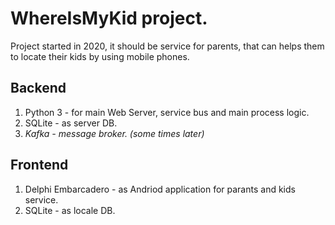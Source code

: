 # WhereIsMyKid project.
Project started in 2020, it should be service for parents, that can helps them to locate their kids by using mobile phones.


## Backend
1. Python 3 - for main Web Server, service bus and main process logic.
2. SQLite -  as server DB.
3. <i>Kafka -  message broker. (some times later)</i>

## Frontend
1. Delphi Embarcadero - as Andriod application for parants and kids service.
2. SQLite  - as locale DB.
